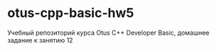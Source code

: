 # otus-cpp-basic-hw5
Учебный репозиторий курса Otus C++ Developer Basic, домашнее задание к занятию 12
